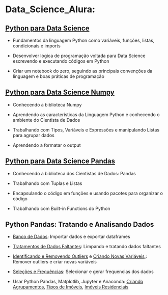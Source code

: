 # Data_Science_Alura:

## [Python para Data Science](https://github.com/IgorPereiraPinto/Data_Science_Alura/blob/main/Introdu%C3%A7%C3%A3o_Python.ipynb)
- Fundamentos da linguagem Python como variáveis, funções, listas, condicionais e imports 

- Desenvolver lógica de programação voltada para Data Science escrevendo e executando códigos em Python  

- Criar um notebook do zero, seguindo as principais convenções da linguagem e boas práticas de programação 

## [Python para Data Science Numpy](https://github.com/IgorPereiraPinto/Data_Science_Alura/blob/main/Python_Data_Science_Numpy.ipynb)
- Conhecendo a biblioteca Numpy

- Aprendendo as características da Linguagem Python e conhecendo o ambiente do Cientista de Dados

- Trabalhando com Tipos, Variáveis e Expressões e manipulando Listas para agrupar dados

- Aprendendo a formatar o output

## [Python para Data Science Pandas](https://github.com/IgorPereiraPinto/Data_Science_Alura/blob/main/Python_Data_Science_Numpy.ipynb)
- Conhecendo a biblioteca dos Cientistas de Dados: Pandas

- Trabalhando com Tuplas e Listas 

- Encapsulando o código em funções e usando pacotes para organizar o código

- Trabalhando com Built-in Functions do Python

## Python Pandas: Tratando e Analisando Dados  

- [Banco de Dados](https://colab.research.google.com/drive/1J8c_mOq-ZDtNNV7szGFYy0mfTVauH-wo): Importar dados e exportar dataframes

- [Tratamentos de Dados Faltantes](https://colab.research.google.com/drive/1_oHphqROaUx4RgGUdq89DCxLas2Q-Xdk): Limpando e tratando dados faltantes

-  [Identificando e Removendo Outliers](https://colab.research.google.com/drive/1artZBFGzFymmcqNJgyZgfJw9qHI_zYLj) e [Criando Novas Variáveis](https://colab.research.google.com/drive/1HzhcCHAn_BiBQgwLPfAC7rl4eOn4tpWH),: Remover outliers e criar novas variáveis

-  [Seleções e Frequências](https://colab.research.google.com/drive/18XFfW1EebzQBrlJzeoxQmsiCOlFHE1Zc): Selecionar e gerar frequencias dos dados

- Usar Python Pandas, Matplotlib, Jupyter e Anaconda: [Criando Agrupamentos](https://colab.research.google.com/drive/1yxhtIsuWoG0VXq1599l5tB76Ya0S_Mmo), [Tipos de Imóveis](https://colab.research.google.com/drive/1N4lDB1xc_QMT5kXLwaLydW_ZX6zVP_NX), [Imóveis Residenciais](https://colab.research.google.com/drive/1mRKf3ww3ApDXxj9g4bs8I6BWW50KyGGr)



